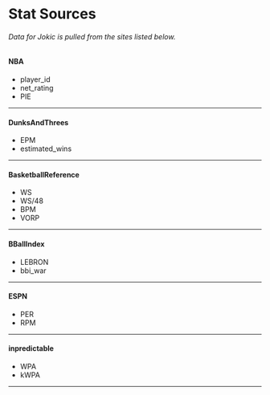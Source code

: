 # Stat Sources
###### Data for Jokic is pulled from the sites listed below.
#### NBA
* player_id
* net_rating
* PIE
---
#### DunksAndThrees
* EPM
* estimated_wins
---
#### BasketballReference
* WS
* WS/48
* BPM
* VORP
---
#### BBallIndex
* LEBRON
* bbi_war
---
#### ESPN
* PER
* RPM
---
#### inpredictable
* WPA
* kWPA
---